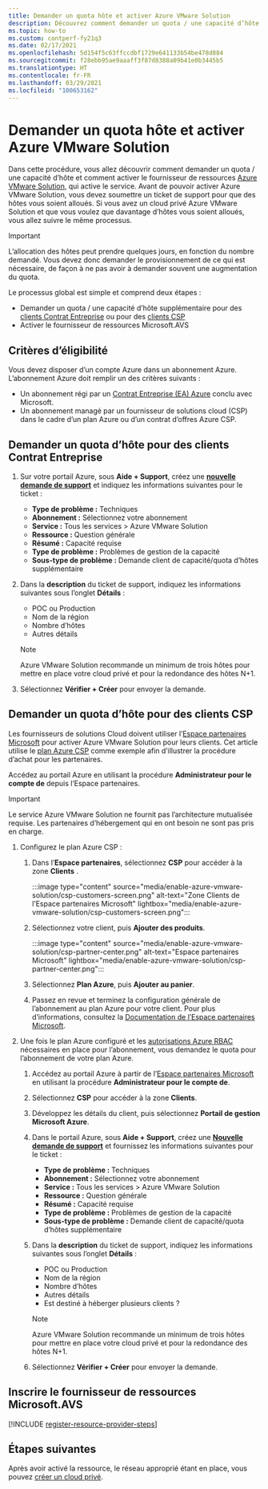 ```yaml
---
title: Demander un quota hôte et activer Azure VMware Solution
description: Découvrez comment demander un quota / une capacité d’hôte et activer le fournisseur de ressources Azure VMware Solution. Vous pouvez également demander plus d’hôtes dans un cloud privé Azure VMware Solution.
ms.topic: how-to
ms.custom: contperf-fy21q3
ms.date: 02/17/2021
ms.openlocfilehash: 5d154f5c63ffccdbf1729e641133b54be478d884
ms.sourcegitcommit: f28ebb95ae9aaaff3f87d8388a09b41e0b3445b5
ms.translationtype: HT
ms.contentlocale: fr-FR
ms.lasthandoff: 03/29/2021
ms.locfileid: "100653162"
---
```

# <a name="request-host-quota-and-enable-azure-vmware-solution"></a>Demander un quota hôte et activer Azure VMware Solution

Dans cette procédure, vous allez découvrir comment demander un quota / une capacité d’hôte et comment activer le fournisseur de ressources [Azure VMware Solution](introduction.md), qui active le service. Avant de pouvoir activer Azure VMware Solution, vous devez soumettre un ticket de support pour que des hôtes vous soient alloués. Si vous avez un cloud privé Azure VMware Solution et que vous voulez que davantage d’hôtes vous soient alloués, vous allez suivre le même processus.

>[!IMPORTANT]
>L’allocation des hôtes peut prendre quelques jours, en fonction du nombre demandé.  Vous devez donc demander le provisionnement de ce qui est nécessaire, de façon à ne pas avoir à demander souvent une augmentation du quota.


Le processus global est simple et comprend deux étapes :
- Demander un quota / une capacité d’hôte supplémentaire pour des [clients Contrat Entreprise](#request-host-quota-for-ea-customers) ou pour des [clients CSP](#request-host-quota-for-csp-customers) 
- Activer le fournisseur de ressources Microsoft.AVS

## <a name="eligibility-criteria"></a>Critères d’éligibilité

Vous devez disposer d’un compte Azure dans un abonnement Azure. L’abonnement Azure doit remplir un des critères suivants :

- Un abonnement régi par un [Contrat Entreprise (EA) Azure](../cost-management-billing/manage/ea-portal-agreements.md) conclu avec Microsoft.
- Un abonnement managé par un fournisseur de solutions cloud (CSP) dans le cadre d’un plan Azure ou d’un contrat d’offres Azure CSP.

## <a name="request-host-quota-for-ea-customers"></a>Demander un quota d’hôte pour des clients Contrat Entreprise

1. Sur votre portail Azure, sous **Aide + Support**, créez une **[nouvelle demande de support](https://rc.portal.azure.com/#create/Microsoft.Support)** et indiquez les informations suivantes pour le ticket :
   - **Type de problème :** Techniques
   - **Abonnement :** Sélectionnez votre abonnement
   - **Service :** Tous les services > Azure VMware Solution
   - **Ressource :** Question générale 
   - **Résumé :** Capacité requise
   - **Type de problème :** Problèmes de gestion de la capacité
   - **Sous-type de problème :** Demande client de capacité/quota d’hôtes supplémentaire

1. Dans la **description** du ticket de support, indiquez les informations suivantes sous l’onglet **Détails** :

   - POC ou Production 
   - Nom de la région
   - Nombre d’hôtes
   - Autres détails

   >[!NOTE]
   >Azure VMware Solution recommande un minimum de trois hôtes pour mettre en place votre cloud privé et pour la redondance des hôtes N+1. 

1. Sélectionnez **Vérifier + Créer** pour envoyer la demande.


## <a name="request-host-quota-for-csp-customers"></a>Demander un quota d’hôte pour des clients CSP 

Les fournisseurs de solutions Cloud doivent utiliser l’[Espace partenaires Microsoft](https://partner.microsoft.com) pour activer Azure VMware Solution pour leurs clients. Cet article utilise le [plan Azure CSP](/partner-center/azure-plan-lp) comme exemple afin d’illustrer la procédure d’achat pour les partenaires.

Accédez au portail Azure en utilisant la procédure **Administrateur pour le compte de** depuis l’Espace partenaires.

>[!IMPORTANT] 
>Le service Azure VMware Solution ne fournit pas l’architecture mutualisée requise. Les partenaires d’hébergement qui en ont besoin ne sont pas pris en charge. 

1. Configurez le plan Azure CSP :

   1. Dans l’**Espace partenaires**, sélectionnez **CSP** pour accéder à la zone **Clients** .
   
      :::image type="content" source="media/enable-azure-vmware-solution/csp-customers-screen.png" alt-text="Zone Clients de l’Espace partenaires Microsoft" lightbox="media/enable-azure-vmware-solution/csp-customers-screen.png":::
   
   1. Sélectionnez votre client, puis **Ajouter des produits**.
   
      :::image type="content" source="media/enable-azure-vmware-solution/csp-partner-center.png" alt-text="Espace partenaires Microsoft" lightbox="media/enable-azure-vmware-solution/csp-partner-center.png":::
   
   1. Sélectionnez **Plan Azure**, puis **Ajouter au panier**. 
   
   1. Passez en revue et terminez la configuration générale de l’abonnement au plan Azure pour votre client. Pour plus d’informations, consultez la [Documentation de l’Espace partenaires Microsoft](/partner-center/azure-plan-manage).

1. Une fois le plan Azure configuré et les [autorisations Azure RBAC](/partner-center/azure-plan-manage) nécessaires en place pour l’abonnement, vous demandez le quota pour l’abonnement de votre plan Azure. 

   1. Accédez au portail Azure à partir de l’[Espace partenaires Microsoft](https://partner.microsoft.com) en utilisant la procédure **Administrateur pour le compte de**.
   
   1. Sélectionnez **CSP** pour accéder à la zone **Clients**.
   
   1. Développez les détails du client, puis sélectionnez **Portail de gestion Microsoft Azure**.
   
   1. Dans le portail Azure, sous **Aide + Support**, créez une **[Nouvelle demande de support](https://rc.portal.azure.com/#create/Microsoft.Support)** et fournissez les informations suivantes pour le ticket :
      - **Type de problème :** Techniques
      - **Abonnement :** Sélectionnez votre abonnement
      - **Service :** Tous les services > Azure VMware Solution
      - **Ressource :** Question générale 
      - **Résumé :** Capacité requise
      - **Type de problème :** Problèmes de gestion de la capacité
      - **Sous-type de problème :** Demande client de capacité/quota d’hôtes supplémentaire
   
   1. Dans la **description** du ticket de support, indiquez les informations suivantes sous l’onglet **Détails** :
   
      - POC ou Production 
      - Nom de la région
      - Nombre d’hôtes
      - Autres détails
      - Est destiné à héberger plusieurs clients ?
   
      >[!NOTE]
      >Azure VMware Solution recommande un minimum de trois hôtes pour mettre en place votre cloud privé et pour la redondance des hôtes N+1. 
   
   1. Sélectionnez **Vérifier + Créer** pour envoyer la demande.

## <a name="register-the-microsoftavs-resource-provider"></a>Inscrire le fournisseur de ressources **Microsoft.AVS**

[!INCLUDE [register-resource-provider-steps](includes/register-resource-provider-steps.md)]


## <a name="next-steps"></a>Étapes suivantes

Après avoir activé la ressource, le réseau approprié étant en place, vous pouvez [créer un cloud privé](tutorial-create-private-cloud.md).
